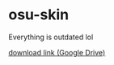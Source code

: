 # osu-skin


Everything is outdated lol

[download link (Google Drive)](https://drive.google.com/drive/folders/1ZkvnjZU292UuhQkVS8GzPNhsz8_zWBCC?usp=sharing)
